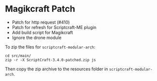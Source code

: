 # Magikcraft Patch

- Patch for http request (#410)
- Patch for refresh for Scriptcraft-ME plugin
- Add build script for Magikcraft
- Ignore the drone module

To zip the files for `scriptcraft-modular-arch`: 

```
cd src/main/
zip -r -X ScriptCraft-3.4.0-patched.zip js
```

Then copy the zip archive to the resources folder in `scriptcraft-modular-arch`.